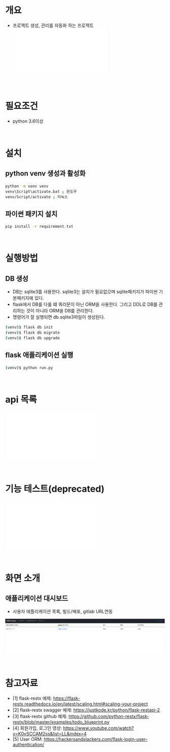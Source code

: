 # 개요
* 프로젝트 생성, 관리를 자동화 하는 프로젝트
![요구사항 바로가기](documentation/요구사항.md)

<br>

# 필요조건
* python 3.6이상

<br>

# 설치
## python venv 생성과 활성화
```sh
python -m venv venv
venv\Script\activate.bat ; 윈도우
venv/Script/activate ; 리눅스
```

## 파이썬 패키지 설치
```sh
pip install -r requirement.txt
```

<br>

# 실행방법
## DB 생성
* DB는 sqlite3를 사용한다. sqlite3는 설치가 필요없으며 sqlite패키지가 파이썬 기본패키지에 있다. <br>
* flask에서 DB를 다룰 떄 쿼리문이 아닌 ORM을 사용한다. 그리고 DDL로 DB를 관리하는 것이 아니라 ORM을 DB를 관리한다. <br>
* 명령어가 잘 실행되면 db.sqlite3파일이 생성된다.
```sh
(venv)$ flask db init
(venv)$ flask db migrate
(venv)$ flask db upgrade
```

## flask 애플리케이션 실행
```sh
(venv)$ python run.py
```

<br>

# api 목록
![api문서 이동](documentation/api_list.md)

<br>

# 기능 테스트(deprecated)
![기능테스트문서 이동](tests/Readme.md)

<br>

# 화면 소개
## 애플리케이션 대시보드
* 사용자 애플리케이션 목록, 빌드/배포, gitlab URL연동

![application_dashboard](documentation_imgs/application_dashboard.png)

<br>

# 참고자료
* [1] flask-restx 예제: https://flask-restx.readthedocs.io/en/latest/scaling.html#scaling-your-project
* [2] flask-restx swagger 예제: https://justkode.kr/python/flask-restapi-2
* [3] flask-restx github 예제: https://github.com/python-restx/flask-restx/blob/master/examples/todo_blueprint.py
* [4] 회원가입, 로그인 영상: https://www.youtube.com/watch?v=K0vSCCAM2ss&list=LL&index=4
* [5] User ORM: https://hackersandslackers.com/flask-login-user-authentication/
